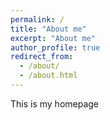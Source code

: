 ```yaml
---
permalink: /
title: "About me"
excerpt: "About me"
author_profile: true
redirect_from:
  - /about/
  - /about.html
---
```


This is my homepage
